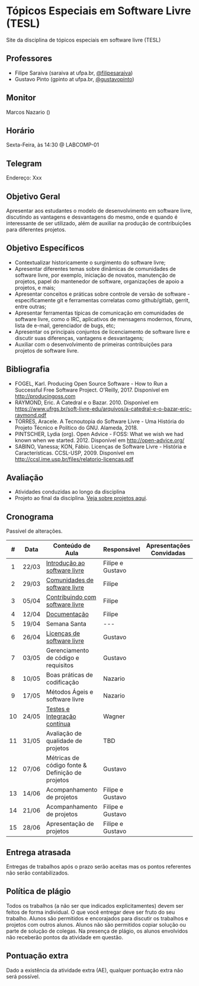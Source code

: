 # Tópicos Especiais em Software Livre (TESL)

Site da disciplina de tópicos especiais em software livre (TESL)

## Professores

- Filipe Saraiva (saraiva at ufpa.br, [@filipesaraiva](https://github.com/filipesaraiva))
- Gustavo Pinto (gpinto at ufpa.br, [@gustavopinto](https://github.com/gustavopinto))

## Monitor

Marcos Nazario ()

## Horário

Sexta-Feira, às 14:30 @ LABCOMP-01

## Telegram

Endereço: Xxx

## Objetivo Geral

Apresentar aos estudantes o modelo de desenvolvimento em software livre,
discutindo as vantagens e desvantagens do mesmo, onde e quando é interessante
de ser utilizado, além de auxiliar na produção de contribuições para diferentes
projetos.

## Objetivo Específicos


- Contextualizar historicamente o surgimento do software livre;
- Apresentar diferentes temas sobre dinâmicas de comunidades de software livre,
por exemplo, iniciação de novatos, manutenção de projetos, papel do mantenedor
de software, organizações de apoio a projetos, e mais;
- Apresentar conceitos e práticas sobre controle de versão de software - especificamente git e ferramentas correlatas como github/gitlab, gerrit, entre outras;
- Apresentar ferramentas típicas de comunicação em comunidades de software livre, como o IRC, aplicativos de mensagens modernos, fóruns, lista de e-mail, gerenciador de bugs, etc;
- Apresentar os principais conjuntos de licenciamento de software livre e discutir suas diferenças, vantagens e desvantagens;
- Auxiliar com o desenvolvimento de primeiras contribuições para projetos de software livre.


## Bibliografia

- FOGEL, Karl. Producing Open Source Software - How to Run a Successful Free Software Project. O'Reilly, 2017. Disponível em http://producingoss.com
- RAYMOND, Eric. A Catedral e o Bazar. 2010. Disponível em https://www.ufrgs.br/soft-livre-edu/arquivos/a-catedral-e-o-bazar-eric-raymond.pdf
- TORRES, Aracele. A Tecnoutopia do Software Livre - Uma História do Projeto Técnico e Político do GNU. Alameda, 2018.
- PINTSCHER, Lydia (org). Open Advice - FOSS: What we wish we had known when we started. 2012. Disponível em http://open-advice.org/
- SABINO, Vanessa; KON, Fábio. Licenças de Software Livre - História e Características. CCSL-USP, 2009. Disponível em http://ccsl.ime.usp.br/files/relatorio-licencas.pdf

## Avaliação

- Atividades conduzidas ao longo da disciplina
- Projeto ao final da disciplina. [Veja sobre projetos aqui](/Projetos.md).

## Cronograma

Passível de alterações.

| # | Data  | Conteúdo de Aula                                            | Responsável      | Apresentações Convidadas |
|:-:|-------|-------------------------------------------------------------|------------------|--------------------------|
| 1 | 22/03 | [Introdução ao software livre](Aula01.md)                   | Filipe e Gustavo |                          |
| 2 | 29/03 | [Comunidades de software livre](Aula02.md)                  | Filipe           |                          |
| 3 | 05/04 | [Contribuindo com software livre](Aula03.md)                | Filipe           |                          |
| 4 | 12/04 | [Documentação](Aula04.md)                                   | Filipe           |                          |
| 5 | 19/04 | Semana Santa                                                | ---              |                          |
| 6 | 26/04 | [Licenças de software livre](Aula05.md)                     | Gustavo          |                          |
| 7 | 03/05 | Gerenciamento de código e requisitos                        | Gustavo          |                          |
| 8 | 10/05 | Boas práticas de codificação                                | Nazario          |                          |
| 9 | 17/05 | Métodos Ágeis e software livre                              | Nazario          |                          |
| 10 | 24/05 | [Testes e Integração contínua](Aula09.md)                  | Wagner           |                          |
| 11 | 31/05 | Avaliação de qualidade de projetos                         | TBD              |                          |
| 12 | 07/06 | Métricas de código fonte & Definição de projetos           | Gustavo          |                          |
| 13 | 14/06 | Acompanhamento de projetos                                 | Filipe e Gustavo |                          |
| 14 | 21/06 | Acompanhamento de projetos                                 | Filipe e Gustavo |                          |
| 15 | 28/06 | Apresentação de projetos                                   | Filipe e Gustavo |                          |

## Entrega atrasada

Entregas de trabalhos após o prazo serão aceitas mas os pontos referentes não serão contabilizados.

## Política de plágio

Todos os trabalhos (a não ser que indicados explicitamentes) devem ser feitos de forma individual. O que você entregar deve ser fruto do seu trabalho. Alunos são permitidos e encorajados para discutir os trabalhos e projetos com outros alunos. Alunos não são permitidos copiar solução ou parte de solução de colegas. Na presença de plágio, os alunos envolvidos não receberão pontos da atividade em questão.

## Pontuação extra

Dado a existência da atividade extra (AE), qualquer pontuação extra não será possível.
